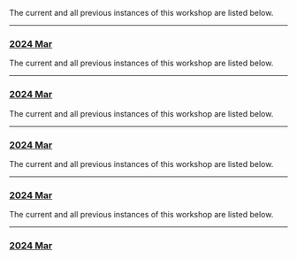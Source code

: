 The current and all previous instances of this workshop are listed below.
<hr>
<div class='workshop-list'>
<h3><a href='https://SciLifeLab-Training.github.io/train-the-trainer/2403/'>2024 Mar</a></h3></div>
The current and all previous instances of this workshop are listed below.
<hr>
<div class='workshop-list'>
<h3><a href='https://SciLifeLab-Training.github.io/train-the-trainer/2403/'>2024 Mar</a></h3></div>
The current and all previous instances of this workshop are listed below.
<hr>
<div class='workshop-list'>
<h3><a href='https://SciLifeLab-Training.github.io/train-the-trainer/2403/'>2024 Mar</a></h3></div>
The current and all previous instances of this workshop are listed below.
<hr>
<div class='workshop-list'>
<h3><a href='https://SciLifeLab-Training.github.io/train-the-trainer/2403/'>2024 Mar</a></h3></div>
The current and all previous instances of this workshop are listed below.
<hr>
<div class='workshop-list'>
<h3><a href='https://SciLifeLab-Training.github.io/train-the-trainer/2403/'>2024 Mar</a></h3></div>
